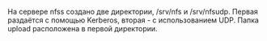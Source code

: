 На сервере nfss создано две директории, /srv/nfs и /srv/nfsudp. Первая раздаётся с помощью Kerberos, вторая - с использованием UDP.
Папка upload расположена в первой директории. 